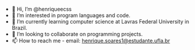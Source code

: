 - 👋 Hi, I’m @henriqueecss
- 👀 I’m interested in program languages and code.
- 🌱 I’m currently learning computer science at Lavras Federal University in Brazil.
- 💞️ I’m looking to collaborate on programming projects.
- 📫 How to reach me - email: henrique.soares1@estudante.ufla.br

<!---
henriqueecss/henriqueecss is a ✨ special ✨ repository because its `README.md` (this file) appears on your GitHub profile.
You can click the Preview link to take a look at your changes.
--->
